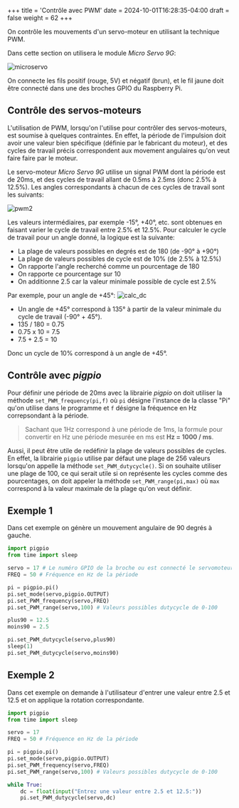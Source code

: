 +++
title = 'Contrôle avec PWM'
date = 2024-10-01T16:28:35-04:00
draft = false
weight = 62
+++


On contrôle les mouvements d'un servo-moteur en utilisant la technique PWM.

Dans cette section on utilisera le module *Micro Servo 9G*:

![microservo](/420-314/images/microservo.png)

On connecte les fils positif (rouge, 5V) et négatif (brun), et le fil jaune doit être connecté dans une des broches GPIO du Raspberry Pi.

## Contrôle des servos-moteurs
L'utilisation de PWM, lorsqu'on l'utilise pour contrôler des servos-moteurs, est soumise à quelques contraintes. En effet, la période de l'impulsion doit avoir une valeur bien spécifique (définie par le fabricant du moteur), et des cycles de travail précis correspondent aux movement angulaires qu'on veut faire faire par le moteur.

<!-- Si on se fie aux [spécification techniques](http://www.ee.ic.ac.uk/pcheung/teaching/DE1_EE/stores/sg90_datasheet.pdf), -->
Le servo-moteur *Micro Servo 9G* utilise un signal PWM dont la période est de 20ms, et des cycles de travail allant de 0.5ms à 2.5ms (donc 2.5% à 12.5%). Les angles correspondants à chacun de ces cycles de travail sont les suivants:

![pwm2](/420-314/images/pwm2.png)

Les valeurs intermédiaires, par exemple -15°, +40°, etc. sont obtenues en faisant varier le cycle de travail entre 2.5% et 12.5%. Pour calculer le cycle de travail pour un angle donné, la logique est la suivante:

+ La plage de valeurs possibles en degrés est de 180 (de -90° à +90°)
+ La plage de valeurs possibles de cycle est de 10% (de 2.5% à 12.5%)
+ On rapporte l'angle recherché comme un pourcentage de 180
+ On rapporte ce pourcentage sur 10
+ On additionne 2.5 car la valeur minimale possible de cycle est 2.5%
  
Par exemple, pour un angle de +45°:
![calc_dc](/420-314/images/calc_dc.png)

+ Un angle de +45° correspond à 135° à partir de la valeur minimale du cycle de travail (-90° + 45°). 
+ 135 / 180 = 0.75
+ 0.75 x 10 = 7.5
+ 7.5 + 2.5 = 10

Donc un cycle de 10% correspond à un angle de +45°.

## Contrôle avec _pigpio_
Pour définir une période de 20ms avec la librairie *pigpio* on doit utiliser la méthode ``set_PWM_frequency(pi,f)`` où ``pi`` désigne l'instance de la classe "Pi" qu'on utilise dans le programme et ``f`` désigne la fréquence en Hz correpsondant à la période. 

> Sachant que 1Hz correspond à une période de 1ms, la formule pour convertir en Hz une période mesurée en ms est **Hz = 1000 / ms**.

Aussi, il peut être utile de redéfinir la plage de valeurs possibles de cycles. En effet, la librairie ``pigpio`` utilise par défaut une plage de 256 valeurs lorsqu'on appelle la méthode ``set_PWM_dutycycle()``. Si on souhaite utiliser une plage de 100, ce qui serait utile si on représente les cycles comme des pourcentages, on doit appeler la méthode ``set_PWM_range(pi,max)`` où ``max`` correspond à la valeur maximale de la plage qu'on veut définir.


## Exemple 1
Dans cet exemple on génère un mouvement angulaire de 90 degrés à gauche.

```python
import pigpio
from time import sleep

servo = 17 # Le numéro GPIO de la broche ou est connecté le servomoteur
FREQ = 50 # Fréquence en Hz de la période

pi = pigpio.pi()
pi.set_mode(servo,pigpio.OUTPUT)
pi.set_PWM_frequency(servo,FREQ)
pi.set_PWM_range(servo,100) # Valeurs possibles dutycycle de 0-100

plus90 = 12.5
moins90 = 2.5

pi.set_PWM_dutycycle(servo,plus90)
sleep(1)
pi.set_PWM_dutycycle(servo,moins90)
```

## Exemple 2
Dans cet exemple on demande à l'utilisateur d'entrer une valeur entre 2.5 et 12.5 et on applique la rotation correspondante. 
```python
import pigpio
from time import sleep

servo = 17
FREQ = 50 # Fréquence en Hz de la période

pi = pigpio.pi()
pi.set_mode(servo,pigpio.OUTPUT)
pi.set_PWM_frequency(servo,FREQ)
pi.set_PWM_range(servo,100) # Valeurs possibles dutycycle de 0-100

while True:
    dc = float(input("Entrez une valeur entre 2.5 et 12.5:"))
    pi.set_PWM_dutycycle(servo,dc)
```
<!--
- 4 exercices de conversion angle/DC
- 1 exercice où on doit entrer un angle au lieu d'un DC
- 1 exercice avec 3 boutons correspondant à 0, 90 et 180 degrés
- 1 exercice avec bouton KS où chaque clic bouge de 10 degrés, reset à la fin
- 1 exercice avec potentiomètre
- 1 exam avec bouton KS qui alterne entre 60 et 120
- 1 exam avec servo qui fait des va et vient où bouton est un on/off

## Exercice 1
Faites un programmes similaire à l'exmeple 2, mais l'utilisateur doit entrer un angle entre 0 et 180 degrés au lieu d'une valeur entre 2.5 et 12.5.

```python
import pigpio
from time import sleep

servo = 17
FREQ = 50 # Fréquence en Hz de la période

pi = pigpio.pi()
pi.set_mode(servo,pigpio.OUTPUT)
pi.set_PWM_frequency(servo,FREQ)
pi.set_PWM_range(servo,100) # Valeurs possibles dutycycle de 0-100

while True:
    dc = float(input("Entrez une valeur entre 0 et 180:"))
    dc = dc / 18 + 2.5
        pi.set_PWM_dutycycle(servo,dc)
```

## Exercice 2
Utilisez un potentiomètre pour changer l'angle de rotation du servo moteur.

```python
import pigpio
from time import sleep
import busio
import adafruit_ads1x15.ads1115 as ADS
from adafruit_ads1x15.analog_in import AnalogIn

SCL = 3
SDA = 2
GAIN = 1
servo = 17
FREQ = 50 # Fréquence en Hz de la période

i2cBus = busio.I2C(SCL, SDA)
ads = ADS.ADS1115(i2cBus, GAIN)
a0 = AnalogIn(ads, 0)

pi = pigpio.pi()
pi.set_mode(servo,pigpio.OUTPUT)
pi.set_PWM_frequency(servo,FREQ)
pi.set_PWM_range(servo,100) # Valeurs possibles dutycycle de 0-100

while True:
    dc = abs(a0.value) / 3277 + 2.5
    pi.set_PWM_dutycycle(servo,dc)
```
-->
